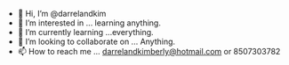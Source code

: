 - 👋 Hi, I’m @darrelandkim
- 👀 I’m interested in ... learning anything.
- 🌱 I’m currently learning ...everything.
- 💞️ I’m looking to collaborate on ... Anything.
- 📫 How to reach me ... darrelandkimberly@hotmail.com or 8507303782

<!---
darrelandkim/darrelandkim is a ✨ special ✨ repository because its `README.md` (this file) appears on your GitHub profile.
You can click the Preview link to take a look at your changes.
--->
